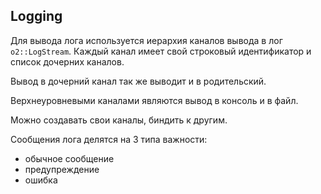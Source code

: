 ## Logging
Для вывода лога используется иерархия каналов вывода в лог `o2::LogStream`. Каждый канал имеет свой строковый идентификатор и список дочерних каналов. 

Вывод в дочерний канал так же выводит и в родительский.

Верхнеуровневыми каналами являются вывод в консоль и в файл.

Можно создавать свои каналы, биндить к другим.

Сообщения лога делятся на 3 типа важности:
- обычное сообщение
- предупреждение
- ошибка